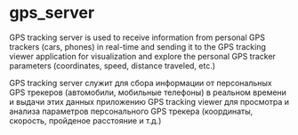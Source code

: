 # gps_server
GPS tracking server is used to receive information from personal GPS trackers (cars, phones)
in real-time and sending it to the GPS tracking viewer application for visualization
and explore the personal GPS tracker parameters  (coordinates, speed, distance traveled, etc.)

GPS tracking server служит для сбора информации от персональных GPS трекеров (автомобили, мобильные телефоны)
в реальном времени и выдачи этих данных приложению GPS tracking viewer для просмотра и анализа параметров
персонального GPS трекера (координаты, скорость, пройденое расстояние и т.д.)
